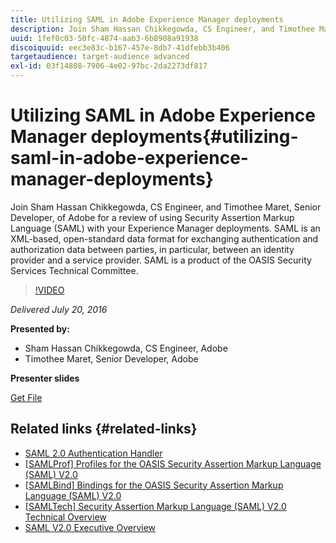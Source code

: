 ```yaml
---
title: Utilizing SAML in Adobe Experience Manager deployments
description: Join Sham Hassan Chikkegowda, CS Engineer, and Timothee Maret, Senior Developer, of Adobe for a review of using Security Assertion Markup Language (SAML) with your Experience Manager deployments. SAML is an XML-based, open-standard data format for exchanging authentication and authorization data between parties, in particular, between an identity provider and a service provider.  SAML is a product of the OASIS Security Services Technical Committee.
uuid: 1fef0c03-50fc-4874-aab3-6b8908a91938
discoiquuid: eec3e83c-b167-457e-8db7-41dfebb3b406
targetaudience: target-audience advanced
exl-id: 03f14808-7906-4e02-97bc-2da2273df817
---
```

# Utilizing SAML in Adobe Experience Manager deployments{#utilizing-saml-in-adobe-experience-manager-deployments}

Join Sham Hassan Chikkegowda, CS Engineer, and Timothee Maret, Senior Developer, of Adobe for a review of using Security Assertion Markup Language (SAML) with your Experience Manager deployments. SAML is an XML-based, open-standard data format for exchanging authentication and authorization data between parties, in particular, between an identity provider and a service provider.  SAML is a product of the OASIS Security Services Technical Committee.

>[!VIDEO](https://video.tv.adobe.com/v/19299/?quality=9)

*Delivered July 20, 2016*

**Presented by:**

* Sham Hassan Chikkegowda, CS Engineer, Adobe
* Timothee Maret, Senior Developer, Adobe

**Presenter slides**

[Get File](assets/aem-gems-072016-saml.pdf)

## Related links {#related-links}

* [SAML 2.0 Authentication Handler](https://docs.adobe.com/docs/en/aem/6-2/administer/security/saml-2-0-authenticationhandler.html)
* [[SAMLProf] Profiles for the OASIS Security Assertion Markup Language (SAML) V2.0](https://docs.oasis-open.org/security/saml/v2.0/saml-profiles-2.0-os.pdf)
* [[SAMLBind] Bindings for the OASIS Security Assertion Markup Language (SAML) V2.0](https://docs.oasis-open.org/security/saml/v2.0/saml-bindings-2.0-os.pdf)
* [[SAMLTech] Security Assertion Markup Language (SAML) V2.0 Technical Overview](https://www.oasis-open.org/committees/download.php/27819/sstc-saml-tech-overview-2.0-cd-02.pdf)
* [SAML V2.0 Executive Overview](https://www.oasis-open.org/committees/download.php/13525/sstc-saml-exec-overview-2.0-cd-01-2col.pdf)
